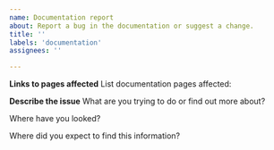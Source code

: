 ```yaml
---
name: Documentation report
about: Report a bug in the documentation or suggest a change.
title: ''
labels: 'documentation'
assignees: ''

---
```


**Links to pages affected**
List documentation pages affected:

**Describe the issue**
What are you trying to do or find out more about?

Where have you looked?

Where did you expect to find this information?


